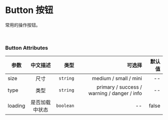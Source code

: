 # Button 按钮
常用的操作按钮。


<Common-Democode title="基础用法" description="基础的按钮用法。">
  <componentDos-visualization-button-Button></componentDos-visualization-button-Button>
  <highlight-code slot="codeText" lang="vue">
    <template>
      <div class="demo-button">
        <div>
          <zzm-btn type="primary" >主要按钮</zzm-btn>
          <zzm-btn  type="success" >成功按钮</zzm-btn>
          <zzm-btn  type="info" >信息按钮</zzm-btn>
          <zzm-btn   type="warning" >警告按钮</zzm-btn>
          <zzm-btn  type="danger" >危险按钮</zzm-btn>
        </div>
      </div>
    </template>
  </highlight-code>
</Common-Democode>

<Common-Democode title="加载中" description="点击按钮后进行数据加载操作，在按钮上显示加载状态。（要设置为 loading 状态，只要设置loading属性为true即可）">
  <componentDos-visualization-button-LoadingButton></componentDos-visualization-button-LoadingButton>
  <highlight-code slot="codeText" lang="vue">
    <template>
      <div class="demo-button">
        <div>
          <zzm-btn class="btn-item" :loading="isClick" type="primary" @click="loadClick">主要按钮</zzm-btn>
        </div>
      </div>
    </template>
    <script>
      export default {
        name: "loadingButtonWrap",
        data() {
          return {
            isClick: true
          };
        },
        methods: {
          loadClick() {}
        }
      };
    </script>
  </highlight-code>
</Common-Democode>

<Common-Democode title="不同尺寸" description="Button 组件提供除了默认值以外的三种尺寸，可以在不同场景下选择合适的按钮尺寸。（额外的尺寸：medium、small、mini，通过设置size属性来配置它们。）">
  <componentDos-visualization-button-ButtonSize></componentDos-visualization-button-ButtonSize>
  <highlight-code slot="codeText" lang="vue">
    <template>
      <div class="demo-button">
        <div>
          <zzm-btn class="btn-item">默认按钮</zzm-btn>
          <zzm-btn class="btn-item" size="medium">中等按钮</zzm-btn>
          <zzm-btn class="btn-item" size="small">小型按钮</zzm-btn>
          <zzm-btn class="btn-item" size="mini">超小按钮</zzm-btn>
        </div>
      </div>
    </template>
  </highlight-code>
</Common-Democode>
<br />

### Button Attributes

| 参数       | 中文描述           | 类型         | 可选择         | 默认值         | 
| ----------------- |:-------------:| -----------------:| --------------------:| --------:| 
| size          | 尺寸 | `string` | medium / small / mini | -- |
| type         | 类型      |   `string` |    primary / success / warning / danger / info    | -- |
| loading        | 是否加载中状态       |    `boolean` |  -- | false